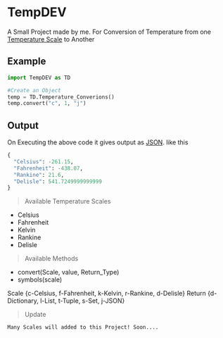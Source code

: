 # TempDEV

A Small Project made by me. For Conversion of Temperature from one [Temperature Scale](https://en.wikipedia.org/wiki/Scale_of_temperature) to Another

## Example

```Python
import TempDEV as TD

#Create an Object
temp = TD.Temperature_Converions()
temp.convert("c", 1, "j")
```

## Output

On Executing the above code it gives output as [JSON](https://www.json.org/json-en.html). like this

```Python
{
  "Celsius": -261.15,
  "Fahrenheit": -438.07,
  "Rankine": 21.6,
  "Delisle": 541.7249999999999
}

```

> Available Temperature Scales
 - Celsius
 - Fahrenheit
 - Kelvin
 - Rankine
 - Delisle

> Available Methods
 - convert(Scale, value, Return_Type)
 - symbols(scale)
 
Scale {c-Celsius, f-Fahrenheit, k-Kelvin, r-Rankine, d-Delisle}
Return {d-Dictionary, l-List, t-Tuple, s-Set, j-JSON}
 
> Update
  
  `Many Scales will added to this Project! Soon....`
